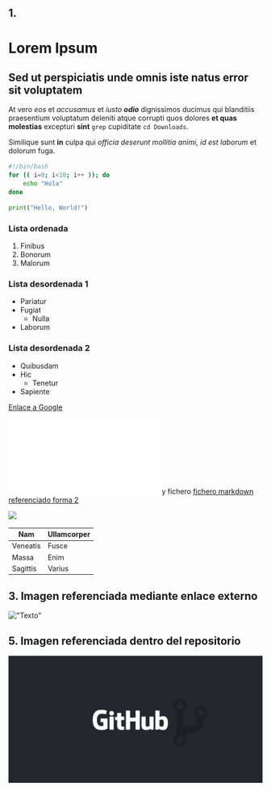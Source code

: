 ## 1.

<!-- a. -->

# Lorem Ipsum


<!-- b. -->

## Sed ut perspiciatis unde omnis iste natus error sit voluptatem


<!-- c. -->

At vero *eos* et _accusamus_ et _iusto_ ***odio*** dignissimos ducimus qui blanditiis praesentium voluptatum deleniti atque corrupti quos dolores **et quas molestias** excepturi **sint** `grep` cupiditate `cd Downloads`.

Similique sunt **in** culpa qui _officia deserunt mollitia animi, id est laborum_ et dolorum fuga.


<!-- d. -->

~~~bash
#!/bin/bash
for (( i=0; i<10; i++ )); do
    echo "Hola"
done
~~~

```python
print("Hello, World!")
```

<!-- e. -->

### Lista ordenada
1. Finibus
2. Bonorum
3. Malorum


<!-- f. -->

### Lista desordenada 1

- Pariatur
- Fugiat
    - Nulla
- Laborum

### Lista desordenada 2

* Quibusdam
* Hic
    * Tenetur
* Sapiente


<!-- g. -->

[Enlace a Google](https://www.google.com/)


<!-- h. -->

![Fichero markdown referenciado forma 1](/markdownlink.md) y fichero [fichero markdown referenciado forma 2][var1]

[var1]: /markdownlink.md


<!-- i. -->

![](https://global-uploads.webflow.com/5f5a53e153805db840dae2db/6073fbf151fa4565d48572dc_GitHub_aprender-programaci%25C3%25B3n.jpeg)


<!-- j. -->

| Nam | Ullamcorper |
| --- | --- |
| Veneatis | Fusce |
| Massa | Enim |
| Sagittis | Varius |


## 3. Imagen referenciada mediante enlace externo

!["Texto"](https://play-lh.googleusercontent.com/PCpXdqvUWfCW1mXhH1Y_98yBpgsWxuTSTofy3NGMo9yBTATDyzVkqU580bfSln50bFU)


## 5. Imagen referenciada dentro del repositorio

![](/images/imagen.png)

